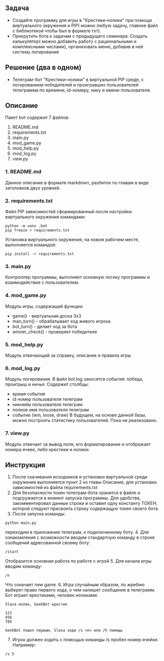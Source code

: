 ## Задача
* Создайте программу для игры в "Крестики-нолики" при помощи виртуального окружения и PIP( можно любую задачу, главное файл с библиотекой чтобы был в формате тхт).
* Прикрутить бота к задачам с предыдущего семинара:
Создать калькулятор( можно добавить работу с рациональными и комплексными числами), организовать меню, добавив в неё систему логирования
## Решение (два в одном)
* Телеграм-бот "Крестики-нолики" в виртуальной PIP среде, с логированием победителей и проигравших пользователей телеграмма по времени, id-номеру, нику и имени пользователя.
## Описание
Пакет bot содержит 7 файлов:
1. README.md
2. requirements.txt
3. main.py
4. mod_game.py
5. mod_help.py
6. mod_log.py
7. view.py
### 1. README.md
Данное описание в формате markdown, разбитое по главам в виде заголовков двух уровней.
### 2. requirements.txt
Файл PIP зависимостей сформированный после настройки виртуального окружения командами:
```
python -m venv .bot
pip freeze > requirements.txt
```
Установка виртуального окружения, на новом рабочем месте, выполняется командой:
```
pip install -r requirements.txt
```
### 3. main.py
Контроллер программы, выполняет основную логику программы и взаимодействие с пользователем.
### 4. mod_game.py
Модуль игры, содержащий функции:
- game() - виртуальная доска 3x3
- man_turn() - обрабатывает ход живого игрока
- bot_turn() - делает ход за бота
- winner_check() - проверяет победителя
### 5. mod_help.py
Модуль отвечающий за справку, описание и правила игры
### 6. mod_log.py
Модуль логирования. В файл bot.log заносятся события: победа, проигрыш и ничья.
Содержит столбцы:
- время события
- id номер пользователя телеграм
- никнейм пользователя телеграм
- полное имя пользователя телеграм
- событие (win, loose, draw)
В будущем, на основе данной базы, можно построить статистику пользователей. Пока не реализовано.
### 7. view.py
Модуль отвечает за вывод поля, его форматирование и отображает номера ячеек, либо крестики и нолики.
## Инструкция
1. После скачивания исходников и установки виртуальной среди окружения выполняется пункт 2 из главы Описание, для установки зависимостей из файла requirements.txt
2. Для безопасности токен телеграм-бота хранится в файле и подгружается в момент запуска программы.
Для удобства, закомментировал данные строки и оставил одну константу ТОКЕН, которой следуют присвоить строку содержащую токен своего бота.
3. После запуска команды:
```
python main.py
```
переходим в приложение телеграм, к подключенному боту.
4. Для ознакомления с возможности вводим стандартную команду в строке сообщений адресованной своему боту:
```
/start
```
Отобразится основная работа по работе с игрой
5. Для начала игры вводим команду:
```
/n
```
Что означает new game.
6. Игра случайным образом, по жребию выберет право первого хода, о чем напишет сообщение в телеграмм. Бот играет крестиками, человек ноликами:
```
Slava нолик, GeekBot крестик

123
456
78X

GeekBot пошел первым, Slava ходи /s <n> или /h помощь
```
7. Игрок должен ходить с помощью команды /s пробел номер ячейки. Например:
```
/s 5
```